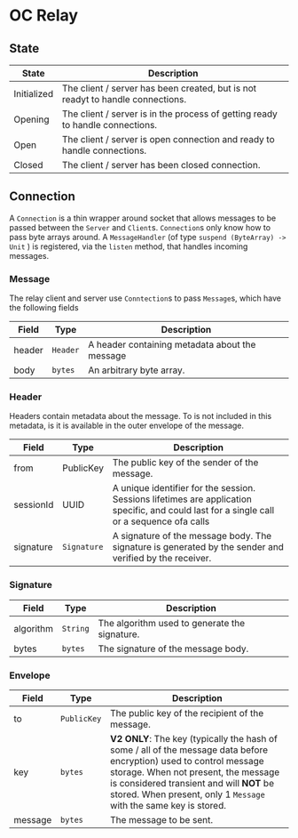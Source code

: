 # OC Relay

## State

| State | Description                                                                    |
|-------|--------------------------------------------------------------------------------|
|Initialized| The client / server has been created, but is not readyt to handle connections. |
|Opening| The client / server is in the process of getting ready to handle connections.  |
|Open| The client / server is open connection and ready to handle connections.        |
|Closed| The client / server has been closed connection.                                |

## Connection

A ```Connection``` is a thin wrapper around socket that allows messages to be 
passed between the ```Server``` and ```Client```s. ```Connection```s only 
know how to pass byte arrays around. A ```MessageHandler``` 
(of type ```suspend (ByteArray) -> Unit``` ) is registered, via the 
```listen``` method, that handles incoming messages. 

### Message

The relay client and server use ```Conntection```s to pass ```Message```s, which 
have the following fields 

|Field| Type         | Description                                    |
|-----|--------------|------------------------------------------------|
|header| ```Header``` | A header containing metadata about the message |
|body| ```bytes``` | An arbitrary byte array.                       |

### Header

Headers contain metadata about the message. To is not included in this metadata, is it is 
available in the outer envelope of the message.

|Field| Type                                                   | Description                                                                                                                                |
|-----|--------------------------------------------------------|--------------------------------------------------------------------------------------------------------------------------------------------|
|from| PublicKey | The public key of the sender of the message.                                                                                               |
|sessionId|UUID| A unique identifier for the session. Sessions lifetimes are application specific, and could last for a single call or a sequence ofa calls |
|signature|```Signature```| A signature of the message body. The signature is generated by the sender and verified by the receiver.                                 |

### Signature
| Field     | Type                                                   | Description                                                                                                                                |
|-----------|--------------------------------------------------------|--------------------------------------------------------------------------------------------------------------------------------------------|
| algorithm | ```String``` | The algorithm used to generate the signature.                                                                                               |
| bytes     |```bytes```| The signature of the message body.                                                                                                 |

### Envelope

| Field     | Type            | Description                                                                                                                                                                                                                                                                      |
|-----------|-----------------|----------------------------------------------------------------------------------------------------------------------------------------------------------------------------------------------------------------------------------------------------------------------------------|
| to        | ```PublicKey``` | The public key of the recipient of the message.                                                                                                                                                                                                                                  |
|key| ```bytes```     | **V2 ONLY**: The key (typically the hash of some / all of the message data before encryption) used to control message storage. When not present, the message is considered transient and will **NOT** be stored. When present, only 1 ```Message``` with the same key is stored. |
| message   | ```bytes```     | The message to be sent.                                                                                                                                                                                                                                                          |






